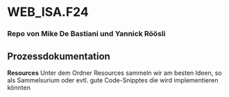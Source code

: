 # WEB_ISA.F24

### Repo von Mike De Bastiani und Yannick Röösli

## Prozessdokumentation

**Resources**
Unter dem Ordner Resources sammeln wir am besten Ideen, so als Sammelsurium oder evtl. gute Code-Snipptes die wird implementieren könnten

